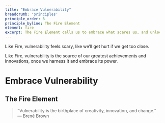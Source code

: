 ```yaml
---
title: "Embrace Vulnerability"
breadcrumb: 'principles'
principle_order: 3
principle_byline: The Fire Element
element: fire
excerpt: The Fire Element calls us to embrace what scares us, and unlock the power within.
---
```


Like Fire, vulnerability feels scary, like we’ll get hurt if we get too close.

Like Fire, vulnerability is the source of our greatest achievements and innovations, once we harness it and embrace its power.


# Embrace Vulnerability
## The Fire Element


> “Vulnerability is the birthplace of creativity, innovation, and change.”
> — Brené Brown
